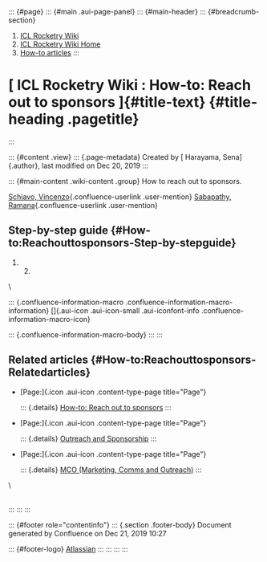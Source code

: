 ::: {#page}
::: {#main .aui-page-panel}
::: {#main-header}
::: {#breadcrumb-section}
1.  [ICL Rocketry Wiki](index.html)
2.  [ICL Rocketry Wiki Home](ICL-Rocketry-Wiki-Home_142270843.html)
3.  [How-to articles](How-to-articles_142273626.html)
:::

[ ICL Rocketry Wiki : How-to: Reach out to sponsors ]{#title-text} {#title-heading .pagetitle}
==================================================================
:::

::: {#content .view}
::: {.page-metadata}
Created by [ Harayama, Sena]{.author}, last modified on Dec 20, 2019
:::

::: {#main-content .wiki-content .group}
How to reach out to sponsors.

[Schiavo,
Vincenzo](https://wiki.imperial.ac.uk/display/~vs4118){.confluence-userlink
.user-mention} [Sabapathy,
Ramana](https://wiki.imperial.ac.uk/display/~rs1116){.confluence-userlink
.user-mention}

Step-by-step guide {#How-to:Reachouttosponsors-Step-by-stepguide}
------------------

1.  2.  

\

::: {.confluence-information-macro .confluence-information-macro-information}
[]{.aui-icon .aui-icon-small .aui-iconfont-info
.confluence-information-macro-icon}

::: {.confluence-information-macro-body}
:::
:::

Related articles {#How-to:Reachouttosponsors-Relatedarticles}
----------------

-   <div>

    [Page:]{.icon .aui-icon .content-type-page title="Page"}

    </div>

    ::: {.details}
    [How-to: Reach out to
    sponsors](/display/IRW/How-to%3A+Reach+out+to+sponsors)
    :::

-   <div>

    [Page:]{.icon .aui-icon .content-type-page title="Page"}

    </div>

    ::: {.details}
    [Outreach and Sponsorship](/display/IRW/Outreach+and+Sponsorship)
    :::

-   <div>

    [Page:]{.icon .aui-icon .content-type-page title="Page"}

    </div>

    ::: {.details}
    [MCO (Marketing, Comms and
    Outreach)](/pages/viewpage.action?pageId=149336716)
    :::

\

\
:::
:::
:::

::: {#footer role="contentinfo"}
::: {.section .footer-body}
Document generated by Confluence on Dec 21, 2019 10:27

::: {#footer-logo}
[Atlassian](http://www.atlassian.com/)
:::
:::
:::
:::
